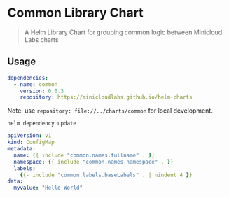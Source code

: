 # Common Library Chart

> A Helm Library Chart for grouping common logic between Minicloud Labs charts

## Usage

```yaml
dependencies:
  - name: common
    version: 0.0.3
    repository: https://minicloudlabs.github.io/helm-charts
```

Note: use `repository: file://../charts/common` for local development.

```console
helm dependency update
```

```yaml
apiVersion: v1
kind: ConfigMap
metadata:
  name: {{ include "common.names.fullname" . }}
  namespace: {{ include "common.names.namespace" . }}
  labels:
    {{- include "common.labels.baseLabels" . | nindent 4 }}
data:
  myvalue: "Hello World"
```
